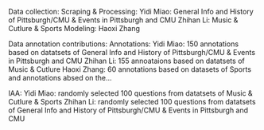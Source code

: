 Data collection:
Scraping & Processing:
Yidi Miao: General Info and History of Pittsburgh/CMU & Events in Pittsburgh and CMU 
Zhihan Li: Music & Cutlure & Sports
Modeling:
Haoxi Zhang

Data annotation contributions:
Annotations:
Yidi Miao: 150 annotations based on datatsets of General Info and History of Pittsburgh/CMU & Events in Pittsburgh and CMU 
Zhihan Li: 155 annoataions based on datatsets of Music & Cutlure
Haoxi Zhang: 60 annotations based on datasets of Sports and  annotations absed on the...


IAA:
Yidi Miao: randomly selected 100 questions from datatsets of Music & Cutlure & Sports
Zhihan Li: randomly selected 100 questions from datatsets of General Info and History of Pittsburgh/CMU & Events in Pittsburgh and CMU 

